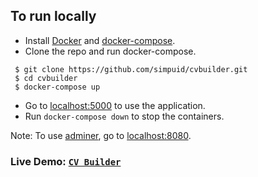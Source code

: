 ## To run locally
- Install [Docker](https://docs.docker.com/engine/install/) and [docker-compose](https://docs.docker.com/compose/install/).
- Clone the repo and run docker-compose.
```shell
 $ git clone https://github.com/simpuid/cvbuilder.git
 $ cd cvbuilder
 $ docker-compose up
```
- Go to [localhost:5000](http://localhost:5000/) to use the application.
- Run `docker-compose down` to stop the containers.

Note: To use [adminer](https://www.adminer.org/), go to [localhost:8080](http://localhost:8080/).

### Live Demo: [`CV Builder`](http://iitr-cvbuilder.herokuapp.com)
